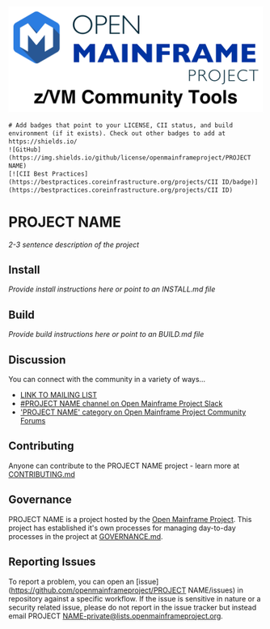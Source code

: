 ![z/VM Community Tools Logo](https://raw.githubusercontent.com/openmainframeproject/artwork/5b27f85f886da75ddf53511eb5289c53c972415c/projects/zvm-community-tools/horizontal/color/zvm-community-tools-horizontal-color.svg)

```gfm
# Add badges that point to your LICENSE, CII status, and build environment (if it exists). Check out other badges to add at https://shields.io/
![GitHub](https://img.shields.io/github/license/openmainframeproject/PROJECT NAME)
[![CII Best Practices](https://bestpractices.coreinfrastructure.org/projects/CII ID/badge)](https://bestpractices.coreinfrastructure.org/projects/CII ID)
```

# PROJECT NAME

_2-3 sentence description of the project_

## Install

_Provide install instructions here or point to an INSTALL.md file_

## Build

_Provide build instructions here or point to an BUILD.md file_

## Discussion

You can connect with the community in a variety of ways...

- [LINK TO MAILING LIST](https://lists.openmainframeproject.org/g/xxxx-discussion)
- [#PROJECT NAME channel on Open Mainframe Project Slack](https://slack.openmainframeproject.org)
- ['PROJECT NAME' category on Open Mainframe Project Community Forums](https://community.openmainframeproject.org/)

## Contributing
Anyone can contribute to the PROJECT NAME project - learn more at [CONTRIBUTING.md](CONTRIBUTING.md)

## Governance
PROJECT NAME is a project hosted by the [Open Mainframe Project](https://openmainframeproject.org). This project has established it's own processes for managing day-to-day processes in the project at [GOVERNANCE.md](GOVERNANCE.md).


## Reporting Issues
To report a problem, you can open an [issue](https://github.com/openmainframeproject/PROJECT NAME/issues) in repository against a specific workflow. If the issue is sensitive in nature or a security related issue, please do not report in the issue tracker but instead email PROJECT NAME-private@lists.openmainframeproject.org.
